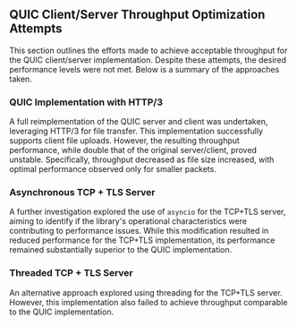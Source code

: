 ## QUIC Client/Server Throughput Optimization Attempts
This section outlines the efforts made to achieve acceptable throughput for the QUIC client/server implementation. Despite these attempts, the desired performance levels were not met. Below is a summary of the approaches taken.

### QUIC Implementation with HTTP/3
A full reimplementation of the QUIC server and client was undertaken, leveraging HTTP/3 for file transfer.  This implementation successfully supports client file uploads.  However, the resulting throughput performance, while double that of the original server/client, proved unstable.  Specifically, throughput decreased as file size increased, with optimal performance observed only for smaller packets.

### Asynchronous TCP + TLS Server
A further investigation explored the use of `asyncio` for the TCP+TLS server, aiming to identify if the library's operational characteristics were contributing to performance issues.  While this modification resulted in reduced performance for the TCP+TLS implementation, its performance remained substantially superior to the QUIC implementation.

### Threaded TCP + TLS Server
An alternative approach explored using threading for the TCP+TLS server.  However, this implementation also failed to achieve throughput comparable to the QUIC implementation.